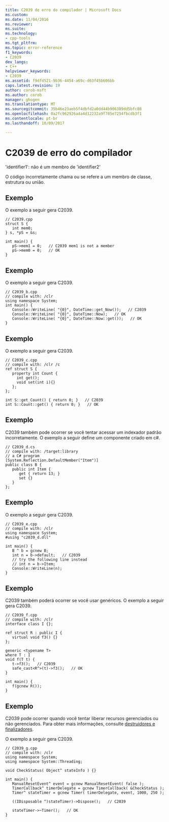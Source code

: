 ```yaml
---
title: C2039 de erro do compilador | Microsoft Docs
ms.custom: 
ms.date: 11/04/2016
ms.reviewer: 
ms.suite: 
ms.technology:
- cpp-tools
ms.tgt_pltfrm: 
ms.topic: error-reference
f1_keywords:
- C2039
dev_langs:
- C++
helpviewer_keywords:
- C2039
ms.assetid: f9dfd521-9b36-4454-a69c-d63f45b606bb
caps.latest.revision: 19
author: corob-msft
ms.author: corob
manager: ghogen
ms.translationtype: MT
ms.sourcegitcommit: 35b46e23aeb5f4dbfd2a0dd44b906389dd5bfc88
ms.openlocfilehash: 0a2fc962926a4a4d12232a9f785e7254fbcdb3f1
ms.contentlocale: pt-br
ms.lasthandoff: 10/09/2017

---
```

# <a name="compiler-error-c2039"></a>C2039 de erro do compilador
'identifier1': não é um membro de 'identifier2'  
  
 O código incorretamente chama ou se refere a um membro de classe, estrutura ou união.  
  
## <a name="example"></a>Exemplo  
 O exemplo a seguir gera C2039.  
  
```  
// C2039.cpp  
struct S {  
   int mem0;  
} s, *pS = &s;  
  
int main() {  
   pS->mem1 = 0;   // C2039 mem1 is not a member  
   pS->mem0 = 0;   // OK  
}  
```  
  
## <a name="example"></a>Exemplo  
 O exemplo a seguir gera C2039.  
  
```  
// C2039_b.cpp  
// compile with: /clr  
using namespace System;  
int main() {  
   Console::WriteLine( "{0}", DateTime::get_Now());   // C2039  
   Console::WriteLine( "{0}", DateTime::Now);   // OK  
   Console::WriteLine( "{0}", DateTime::Now::get());   // OK  
}  
```  
  
## <a name="example"></a>Exemplo  
 O exemplo a seguir gera C2039.  
  
```  
// C2039_c.cpp  
// compile with: /clr /c  
ref struct S {  
   property int Count {  
     int get();  
     void set(int i){}  
   };  
};  
  
int S::get_Count() { return 0; }   // C2039  
int S::Count::get() { return 0; }   // OK  
```  
  
## <a name="example"></a>Exemplo  
 C2039 também pode ocorrer se você tentar acessar um indexador padrão incorretamente. O exemplo a seguir define um componente criado em c#.  
  
```  
// C2039_d.cs  
// compile with: /target:library  
// a C# program  
[System.Reflection.DefaultMember("Item")]  
public class B {  
   public int Item {  
      get { return 13; }  
      set {}  
   }  
};  
```  
  
## <a name="example"></a>Exemplo  
 O exemplo a seguir gera C2039.  
  
```  
// C2039_e.cpp  
// compile with: /clr  
using namespace System;  
#using "c2039_d.dll"  
  
int main() {  
   B ^ b = gcnew B;  
   int n = b->default;   // C2039  
   // try the following line instead  
   // int n = b->Item;  
   Console::WriteLine(n);  
}  
```  
  
## <a name="example"></a>Exemplo  
 C2039 também poderá ocorrer se você usar genéricos. O exemplo a seguir gera C2039.  
  
```  
// C2039_f.cpp  
// compile with: /clr  
interface class I {};  
  
ref struct R : public I {  
   virtual void f3() {}  
};  
  
generic <typename T>  
where T : I  
void f(T t) {  
   t->f3();   // C2039  
   safe_cast<R^>(t)->f3();   // OK  
}  
  
int main() {  
   f(gcnew R());  
}  
```  
  
## <a name="example"></a>Exemplo  
 C2039 pode ocorrer quando você tentar liberar recursos gerenciados ou não gerenciados. Para obter mais informações, consulte [destruidores e finalizadores](../../dotnet/how-to-define-and-consume-classes-and-structs-cpp-cli.md#BKMK_Destructors_and_finalizers).  
  
 O exemplo a seguir gera C2039.  
  
```  
// C2039_g.cpp  
// compile with: /clr  
using namespace System;  
using namespace System::Threading;  
  
void CheckStatus( Object^ stateInfo ) {}  
  
int main() {  
   ManualResetEvent^ event = gcnew ManualResetEvent( false );     
   TimerCallback^ timerDelegate = gcnew TimerCallback( &CheckStatus );  
   Timer^ stateTimer = gcnew Timer( timerDelegate, event, 1000, 250 );  
  
   ((IDisposable ^)stateTimer)->Dispose();   // C2039  
  
   stateTimer->~Timer();   // OK  
}  
```
